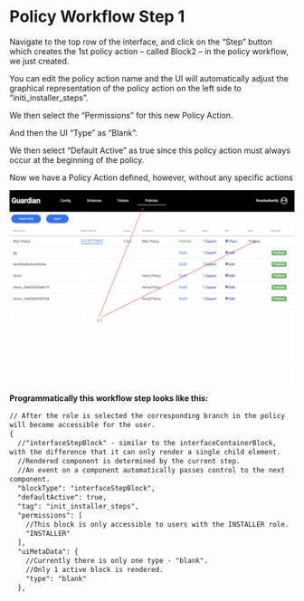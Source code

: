 # Policy Workflow Step 1

Navigate to the top row of the interface, and click on the “Step” button which creates the 1st policy action – called Block2 – in the policy workflow, we just created.

You can edit the policy action name and the UI will automatically adjust the graphical representation of the policy action on the left side to “initi\_installer\_steps”.

We then select the “Permissions” for this new Policy Action.

And then the UI “Type” as “Blank”.

We then select “Default Active” as true since this policy action must always occur at the beginning of the policy.

Now we have a Policy Action defined, however, without any specific actions

![](<../.gitbook/assets/image (8) (1) (1).png>)

**Programmatically this workflow step looks like this:**

```
// After the role is selected the corresponding branch in the policy will become accessible for the user.
{
  //"interfaceStepBlock" - similar to the interfaceContainerBlock, with the difference that it can only render a single child element.
  //Rendered component is determined by the current step.
  //An event on a component automatically passes control to the next component.
  "blockType": "interfaceStepBlock",
  "defaultActive": true,
  "tag": "init_installer_steps",
  "permissions": [
    //This block is only accessible to users with the INSTALLER role.
    "INSTALLER"
  ],
  "uiMetaData": {
    //Currently there is only one type - "blank".
    //Only 1 active block is rendered.
    "type": "blank"
  },
```
